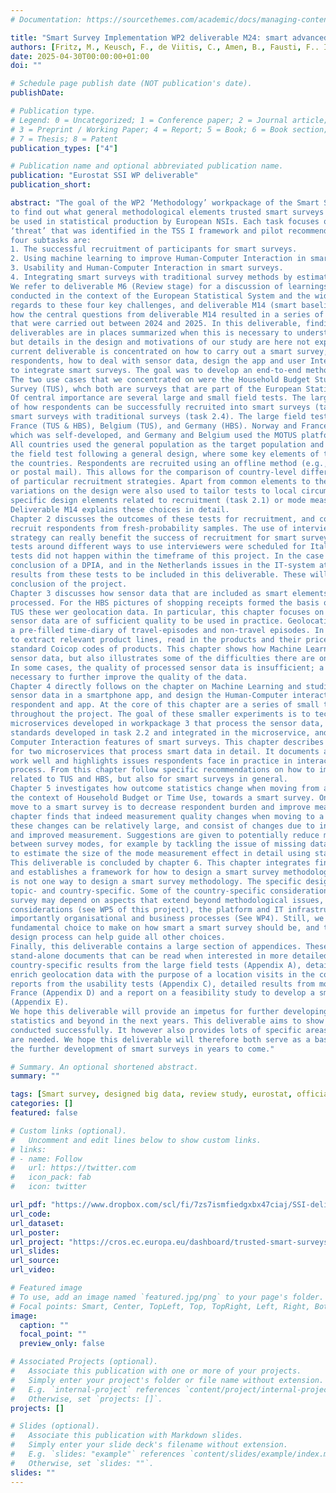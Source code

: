 ```yaml
---
# Documentation: https://sourcethemes.com/academic/docs/managing-content/

title: "Smart Survey Implementation WP2 deliverable M24: smart advanced stage."
authors: [Fritz, M., Keusch, F., de Viitis, C., Amen, B., Fausti, F.. Inglese, F., Lore, M., Pappagallo, A., Piccolo, F., Terribili, M, Perez, M. van Tienoven, T.P., Lysune, P., NBerg, N., Holoy, A., Court, L., Mikol, F., Moreau, S., Quantin, S., Solard, J., Debije, D., van den Heuvel, J., Saitovic, J., Veldhuizen, M., Elevelt, A., Bakker, J., Kompier, M., Schouten., J.G., Klingwort, J., Giesen, D., Volk, J., Haufglockner, L., Blanke, K., McCool, D., Struminskaya, B., Lugtig, P. ]
date: 2025-04-30T00:00:00+01:00
doi: ""

# Schedule page publish date (NOT publication's date).
publishDate:

# Publication type.
# Legend: 0 = Uncategorized; 1 = Conference paper; 2 = Journal article;
# 3 = Preprint / Working Paper; 4 = Report; 5 = Book; 6 = Book section;
# 7 = Thesis; 8 = Patent
publication_types: ["4"]

# Publication name and optional abbreviated publication name.
publication: "Eurostat SSI WP deliverable"
publication_short: 

abstract: "The goal of the WP2 ‘Methodology’ workpackage of the Smart Survey Implementation project (SSI) is
to find out what general methodological elements trusted smart surveys should have so that they can
be used in statistical production by European NSIs. Each task focuses on either an ‘opportunity’ or
‘threat’ that was identified in the TSS I framework and pilot recommendations for smart surveys. The
four subtasks are:
1. The successful recruitment of participants for smart surveys.
2. Using machine learning to improve Human-Computer Interaction in smart surveys.
3. Usability and Human-Computer Interaction in smart surveys.
4. Integrating smart surveys with traditional survey methods by estimating the mode effect.
We refer to deliverable M6 (Review stage) for a discussion of learnings from past findings on projects
conducted in the context of the European Statistical System and the wider academic context with
regards to these four key challenges, and deliverable M14 (smart baseline stage) for an overview of
how the central questions from deliverable M14 resulted in a series of smaller and larger field tests
that were carried out between 2024 and 2025. In this deliverable, findings from the M6 and M14
deliverables are in places summarized when this is necessary to understand the current deliverable,
but details in the design and motivations of our study are here not explained in detail. The goal of the
current deliverable is concentrated on how to carry out a smart survey; the methodology of recruiting
respondents, how to deal with sensor data, design the app and user Interaction in the app, and how
to integrate smart surveys. The goal was to develop an end-to-end methodology for smart surveys.
The two use cases that we concentrated on were the Household Budget Study (HBS) and Time Use
Survey (TUS), whch both are surveys that are part of the European Statistical System (ESS).
Of central importance are several large and small field tests. The large tests aim to answer the question
of how respondents can be successfully recruited into smart surveys (task 2.1) and how to integrate
smart surveys with traditional surveys (task 2.4). The large field tests were conducted in Norway (HBS),
France (TUS & HBS), Belgium (TUS), and Germany (HBS). Norway and France used a smart survey app
which was self-developed, and Germany and Belgium used the MOTUS platform as developed by Hbits.
All countries used the general population as the target population and drew fresh samples to conduct
the field test following a general design, where some key elements of the field tests are shared across
the countries. Respondents are recruited using an offline method (e.g., recruitment via interviewers
or postal mail). This allows for the comparison of country-level differences in, for example, the success
of particular recruitment strategies. Apart from common elements to the fieldwork design, countryspecific
variations on the design were also used to tailor tests to local circumstances, and to test
specific design elements related to recruitment (task 2.1) or mode measurement effects (task 2.4).
Deliverable M14 explains these choices in detail.
Chapter 2 discusses the outcomes of these tests for recruitment, and concludes that it is difficult to
recruit respondents from fresh-probability samples. The use of interviewers in a tailored invitation
strategy can really benefit the success of recruitment for smart surveys. Within the project, additional
tests around different ways to use interviewers were scheduled for Italy and the Netherland, but these
tests did not happen within the timeframe of this project. In the case of Italy issues around the
conclusion of a DPIA, and in the Netherlands issues in the IT-system at Statistics Netherlands precluded
results from these tests to be included in this deliverable. These will be published separately after the
conclusion of the project.
Chapter 3 discusses how sensor data that are included as smart elements in a smart survey should be
processed. For the HBS pictures of shopping receipts formed the basis of the smart data, whereas for
TUS these wer geolocation data. In particular, this chapter focuses on how to guarantee that processed
sensor data are of sufficient quality to be used in practice. Geolocation data are processed to generate
a pre-filled time-diary of travel-episodes and non-travel episodes. In HBS, pictures of receipts are used
to extract relevant product lines, read in the products and their prices, and subsequently link these to
standard Coicop codes of products. This chapter shows how Machine Learning can be used to process
sensor data, but also illustrates some of the difficulties there are on relying on Machine Learning only.
In some cases, the quality of processed sensor data is insufficient; a human-in-the-loop may be
necessary to further improve the quality of the data.
Chapter 4 directly follows on the chapter on Machine Learning and studies how to integrate process
sensor data in a smartphone app, and design the Human-Computer interaction between the
respondent and app. At the core of this chapter are a series of small tests conducted in every country
throughout the project. The goal of these smaller experiments is to technically test some of the
microservices developed in workpackage 3 that process the sensor data, test the Machine Learning
standards developed in task 2.2 and integrated in the microservice, and finally to test the Human-
Computer Interaction features of smart surveys. This chapter describes the aspects of smart surveys
for two microservices that process smart data in detail. It documents aspects of smart surveys that
work well and highlights issues respondents face in practice in interacting with steps in the response
process. From this chapter follow specific recommendations on how to improve the smart surveys
related to TUS and HBS, but also for smart surveys in general.
Chapter 5 investigates how outcome statistics change when moving from a traditional diary study in
the context of Household Budget or Time Use, towards a smart survey. One of the main reasons to
move to a smart survey is to decrease respondent burden and improve measurement quality. The
chapter finds that indeed measurement quality changes when moving to a smart survey. For Time Use,
these changes can be relatively large, and consist of changes due to increasing missing data problems,
and improved measurement. Suggestions are given to potentially reduce measurement differences
between survey modes, for example by tackling the issue of missing data in Time Use diaries, and how
to estimate the size of the mode measurement effect in detail using statistical modeling techniques.
This deliverable is concluded by chapter 6. This chapter integrates findings from the different chapters,
and establishes a framework for how to design a smart survey methodology. We conclude that there
is not one way to design a smart survey methodology. The specific design of a smart survey should be
topic- and country-specific. Some of the country-specific considerations for how to design a smart
survey may depend on aspects that extend beyond methodological issues, such as legal/ethical
considerations (see WP5 of this project), the platform and IT infrastructure used (see WP 3), and most
importantly organisational and business processes (See WP4). Still, we believe there is a common and
fundamental choice to make on how smart a smart survey should be, and that a choice early on the
design process can help guide all other choices.
Finally, this deliverable contains a large section of appendices. These appendices are all designed as
stand-alone documents that can be read when interested in more detailed results. These include
country-specific results from the large field tests (Appendix A), details on what database to use to
enrich geolocation data with the purpose of a location visits in the context of TUS (Appendix B), country
reports from the usability tests (Appendix C), detailed results from mode-effect studies carried out in
France (Appendix D) and a report on a feasibility study to develop a smart survey around energy use
(Appendix E).
We hope this deliverable will provide an impetus for further developing smart surveys within official
statistics and beyond in the next years. This deliverable aims to show how smart surveys can be
conducted successfully. It however also provides lots of specific areas where further research and tests
are needed. We hope this deliverable will therefore both serve as a basis, but also as inspiration for
the further development of smart surveys in years to come."

# Summary. An optional shortened abstract.
summary: ""

tags: [Smart survey, designed big data, review study, eurostat, official statistics]
categories: []
featured: false

# Custom links (optional).
#   Uncomment and edit lines below to show custom links.
# links:
# - name: Follow
#   url: https://twitter.com
#   icon_pack: fab
#   icon: twitter

url_pdf: "https://www.dropbox.com/scl/fi/7zs7ismfiedgxbx47ciaj/SSI-deliverable-2.3-Smart-advanceed-stage-Methodology.pdf?rlkey=8hljyu1bwd08t2r5f140lmxiq&dl=0"
url_code: 
url_dataset:
url_poster:
url_project: "https://cros.ec.europa.eu/dashboard/trusted-smart-surveys"
url_slides:
url_source:
url_video:

# Featured image
# To use, add an image named `featured.jpg/png` to your page's folder. 
# Focal points: Smart, Center, TopLeft, Top, TopRight, Left, Right, BottomLeft, Bottom, BottomRight.
image:
  caption: ""
  focal_point: ""
  preview_only: false

# Associated Projects (optional).
#   Associate this publication with one or more of your projects.
#   Simply enter your project's folder or file name without extension.
#   E.g. `internal-project` references `content/project/internal-project/index.md`.
#   Otherwise, set `projects: []`.
projects: []

# Slides (optional).
#   Associate this publication with Markdown slides.
#   Simply enter your slide deck's filename without extension.
#   E.g. `slides: "example"` references `content/slides/example/index.md`.
#   Otherwise, set `slides: ""`.
slides: ""
---
```

